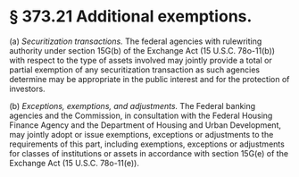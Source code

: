 # § 373.21   Additional exemptions.

(a) *Securitization transactions.* The federal agencies with rulewriting authority under section 15G(b) of the Exchange Act (15 U.S.C. 78o-11(b)) with respect to the type of assets involved may jointly provide a total or partial exemption of any securitization transaction as such agencies determine may be appropriate in the public interest and for the protection of investors.


(b) *Exceptions, exemptions, and adjustments.* The Federal banking agencies and the Commission, in consultation with the Federal Housing Finance Agency and the Department of Housing and Urban Development, may jointly adopt or issue exemptions, exceptions or adjustments to the requirements of this part, including exemptions, exceptions or adjustments for classes of institutions or assets in accordance with section 15G(e) of the Exchange Act (15 U.S.C. 78o-11(e)).




